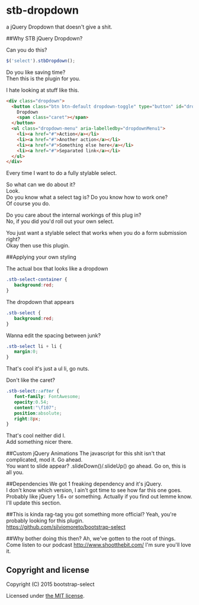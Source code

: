 # stb-dropdown
a jQuery Dropdown that doesn't give a shit.

##Why STB jQuery Dropdown?

Can you do this?  

```javascript
$('select').stbDropdown();
```

Do you like saving time?  
Then this is the plugin for you.  

I hate looking at stuff like this. 
```html
<div class="dropdown">
  <button class="btn btn-default dropdown-toggle" type="button" id="dropdownMenu1" data-toggle="dropdown" aria-haspopup="true" aria-expanded="true">
    Dropdown
    <span class="caret"></span>
  </button>
  <ul class="dropdown-menu" aria-labelledby="dropdownMenu1">
    <li><a href="#">Action</a></li>
    <li><a href="#">Another action</a></li>
    <li><a href="#">Something else here</a></li>
    <li><a href="#">Separated link</a></li>
  </ul>
</div>
```
Every time I want to do a fully stylable select.

So what can we do about it?   
Look.  
Do you know what a select tag is? Do you know how to work one?   
Of course you do. 

Do you care about the internal workings of this plug in?   
No, if you did you'd roll out your own select.   

You just want a stylable select that works when you do a form submission right?   
Okay then use this plugin.  

##Applying your own styling

The actual box that looks like a dropdown  
```css
.stb-select-container {
   background:red;
}
```

The dropdown that appears  
```css
.stb-select {
   background:red;
}
```

Wanna edit the spacing between junk?  
```css
.stb-select li + li {
   margin:0;
}
```
That's cool it's just a ul li, go nuts.   

Don't like the caret?   
```css
.stb-select::after {
   font-family: FontAwesome;
   opacity:0.54;
   content:"\f107";
   position:absolute;
   right:8px;
}
```
That's cool neither did I.   
Add something nicer there.

##Custom jQuery Animations 
The javascript for this shit isn't that complicated, mod it. Go ahead.  
You want to slide appear? .slideDown()/.slideUp() go ahead. Go on, this is all you.  

##Dependencies
We got 1 freaking dependency and it's jQuery.   
I don't know which version, I ain't got time to see how far this one goes.
Probably like jQuery 1.6+ or something. 
Actually if you find out lemme know. I'll update this section.

##This is kinda rag-tag you got something more official?
Yeah, you're probably looking for this plugin.   
https://github.com/silviomoreto/bootstrap-select

##Why bother doing this then?
Ah, we've gotten to the root of things.  
Come listen to our podcast http://www.shootthebit.com/ I'm sure you'll love it.

## Copyright and license

Copyright (C) 2015 bootstrap-select

Licensed under [the MIT license](LICENSE).
